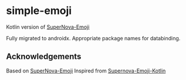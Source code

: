 # simple-emoji
Kotlin version of [SuperNova-Emoji](https://github.com/hani-momanii/SuperNova-Emoji)

Fully migrated to androidx. Appropriate package names for databinding. 

## Acknowledgements
Based on [SuperNova-Emoji](https://github.com/hani-momanii/SuperNova-Emoji)
Inspired from [Supernova-Emoji-Kotlin](https://github.com/dbh4ck/Supernova-Emoji-Kotlin)

